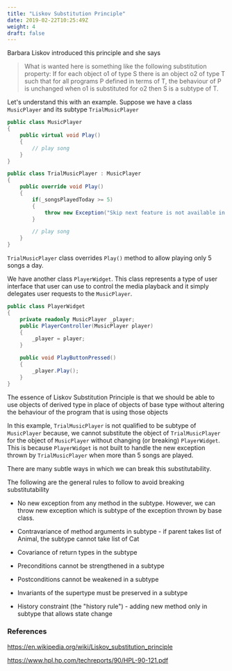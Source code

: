 ```yaml
---
title: "Liskov Substitution Principle"
date: 2019-02-22T10:25:49Z
weight: 4
draft: false
---
```


Barbara Liskov introduced this principle and she says

> What is wanted here is something like the following substitution property: If for each object o1 of type S there is an object o2 of type T such that for all programs P defined in terms of T, the behaviour of P is unchanged when o1 is substituted for o2 then S is a subtype of T.

Let's understand this with an example. Suppose we have a class `MusicPlayer` and its subtype `TrialMusicPlayer`

``` csharp
public class MusicPlayer
{
    public virtual void Play()
    {
        // play song
    }
}
```

``` csharp
public class TrialMusicPlayer : MusicPlayer
{
    public override void Play()
    {
        if(_songsPlayedToday >= 5)
        {
            throw new Exception("Skip next feature is not available in Trial player");
        }

        // play song
    }
}
```

`TrialMusicPlayer` class overrides `Play()` method to allow playing only 5 songs a day.

We have another class `PlayerWidget`. This class represents a type of user interface that user can use to control the media playback and it simply delegates user requests to the `MusicPlayer`.

``` csharp
public class PlayerWidget
{
    private readonly MusicPlayer _player;
    public PlayerController(MusicPlayer player)
    {
        _player = player;
    }

    public void PlayButtonPressed()
    {
        _player.Play();
    }
}
```

The essence of Liskov Substitution Principle is that we should be able to use objects of derived type in place of objects of base type without altering the behaviour of the program that is using those objects

In this example, `TrialMusicPlayer` is not qualified to be subtype of `MusicPlayer` because, we cannot substitute the object of `TrialMusicPlayer` for the object of `MusicPlayer` without changing (or breaking) `PlayerWidget`. This is because `PlayerWidget` is not built to handle the new exception thrown by `TrialMusicPlayer` when more than 5 songs are played.

There are many subtle ways in which we can break this substitutability. 

The following are the general rules to follow to avoid breaking substitutability

* No new exception from any method in the subtype. However, we can throw new exception which is subtype of the exception thrown by base class.

* Contravariance of method arguments in subtype - if parent takes list of Animal, the subtype cannot take list of Cat

* Covariance of return types in the subtype

* Preconditions cannot be strengthened in a subtype

* Postconditions cannot be weakened in a subtype

* Invariants of the supertype must be preserved in a subtype

* History constraint (the "history rule") - adding new method only in subtype that allows state change


### References

https://en.wikipedia.org/wiki/Liskov_substitution_principle

https://www.hpl.hp.com/techreports/90/HPL-90-121.pdf